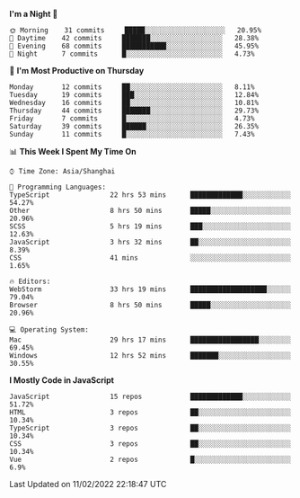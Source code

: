 <!--START_SECTION:waka-->
**I'm a Night 🦉** 

```text
🌞 Morning    31 commits     █████░░░░░░░░░░░░░░░░░░░░   20.95% 
🌆 Daytime    42 commits     ███████░░░░░░░░░░░░░░░░░░   28.38% 
🌃 Evening    68 commits     ███████████░░░░░░░░░░░░░░   45.95% 
🌙 Night      7 commits      █░░░░░░░░░░░░░░░░░░░░░░░░   4.73%

```
📅 **I'm Most Productive on Thursday** 

```text
Monday       12 commits     ██░░░░░░░░░░░░░░░░░░░░░░░   8.11% 
Tuesday      19 commits     ███░░░░░░░░░░░░░░░░░░░░░░   12.84% 
Wednesday    16 commits     ██░░░░░░░░░░░░░░░░░░░░░░░   10.81% 
Thursday     44 commits     ███████░░░░░░░░░░░░░░░░░░   29.73% 
Friday       7 commits      █░░░░░░░░░░░░░░░░░░░░░░░░   4.73% 
Saturday     39 commits     ██████░░░░░░░░░░░░░░░░░░░   26.35% 
Sunday       11 commits     █░░░░░░░░░░░░░░░░░░░░░░░░   7.43%

```


📊 **This Week I Spent My Time On** 

```text
⌚︎ Time Zone: Asia/Shanghai

💬 Programming Languages: 
TypeScript               22 hrs 53 mins      █████████████░░░░░░░░░░░░   54.27% 
Other                    8 hrs 50 mins       █████░░░░░░░░░░░░░░░░░░░░   20.96% 
SCSS                     5 hrs 19 mins       ███░░░░░░░░░░░░░░░░░░░░░░   12.63% 
JavaScript               3 hrs 32 mins       ██░░░░░░░░░░░░░░░░░░░░░░░   8.39% 
CSS                      41 mins             ░░░░░░░░░░░░░░░░░░░░░░░░░   1.65%

🔥 Editors: 
WebStorm                 33 hrs 19 mins      ███████████████████░░░░░░   79.04% 
Browser                  8 hrs 50 mins       █████░░░░░░░░░░░░░░░░░░░░   20.96%

💻 Operating System: 
Mac                      29 hrs 17 mins      █████████████████░░░░░░░░   69.45% 
Windows                  12 hrs 52 mins      ███████░░░░░░░░░░░░░░░░░░   30.55%

```

**I Mostly Code in JavaScript** 

```text
JavaScript               15 repos            █████████████░░░░░░░░░░░░   51.72% 
HTML                     3 repos             ██░░░░░░░░░░░░░░░░░░░░░░░   10.34% 
TypeScript               3 repos             ██░░░░░░░░░░░░░░░░░░░░░░░   10.34% 
CSS                      3 repos             ██░░░░░░░░░░░░░░░░░░░░░░░   10.34% 
Vue                      2 repos             █░░░░░░░░░░░░░░░░░░░░░░░░   6.9%

```



 Last Updated on 11/02/2022 22:18:47 UTC
<!--END_SECTION:waka-->

<!--
**likaiqiang/likaiqiang** is a ✨ _special_ ✨ repository because its `README.md` (this file) appears on your GitHub profile.

Here are some ideas to get you started:

- 🔭 I’m currently working on ...
- 🌱 I’m currently learning ...
- 👯 I’m looking to collaborate on ...
- 🤔 I’m looking for help with ...
- 💬 Ask me about ...
- 📫 How to reach me: ...
- 😄 Pronouns: ...
- ⚡ Fun fact: ...
-->
